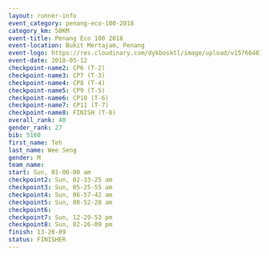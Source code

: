 ```yaml
--- 
layout: runner-info 
event_category: penang-eco-100-2018 
category_km: 50KM 
event-title: Penang Eco 100 2018 
event-location: Bukit Mertajam, Penang 
event-logo: https://res.cloudinary.com/dykbosktl/image/upload/v1576648106/Logo/Logo_lovxhg.jpg 
event-date: 2018-05-12 
checkpoint-name2: CP6 (T-2) 
checkpoint-name3: CP7 (T-3) 
checkpoint-name4: CP8 (T-4) 
checkpoint-name5: CP9 (T-5) 
checkpoint-name6: CP10 (T-6) 
checkpoint-name7: CP11 (T-7) 
checkpoint-name8: FINISH (T-8) 
overall_rank: 40
gender_rank: 27
bib: 5160
first_name: Teh
last_name: Wee Seng
gender: M
team_name: 
start: Sun, 01-00-00 am
checkpoint2: Sun, 02-33-25 am
checkpoint3: Sun, 05-25-55 am
checkpoint4: Sun, 06-57-42 am
checkpoint5: Sun, 08-52-28 am
checkpoint6: 
checkpoint7: Sun, 12-29-53 pm
checkpoint8: Sun, 02-26-09 pm
finish: 13-26-09
status: FINISHER
--- 
```


